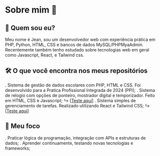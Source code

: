 # Sobre mim 👋

## 💬 Quem sou eu?
Meu nome é Jean, sou um desenvolvedor web com experiência prática em PHP, Python, HTML, CSS e bancos de dados MySQL/PHPMyaAdmin. Recentemente também tenho estudado sobre tecnologias web em geral como Javascript, React, e Tailwind css.

## 🛠️ O que você encontra nos meus repositórios
. Sistema de gestão de dados escolares com PHP, HTML e CSS. Foi desenvolvido para a Pratica Profissional Integrada de 2024 (PPI);
. Sistema de relogio com opções de ponteiro, mostrador digital e temporizador. Feito em HTML, CSS e Javascript;
  ↪︎ [[Teste aqui](https://jeansf26.github.io/Clock_with_JS/)]
. Sistema simples de gerenciamento de tarefas. Realizado utilizando React e Tailwind CSS;
  ↪︎ [[Teste aqui](https://jeansf26.github.io/task-list_React/)]

## 🎯 Meu foco
. Praticar lógica de programação, integração com APIs e estruturas de dados;
. Aprender continuamente, testando novas tecnologias e frameworks;



<!--
**jeansf26/jeansf26** is a ✨ _special_ ✨ repository because its `README.md` (this file) appears on your GitHub profile.

Here are some ideas to get you started:

- 🔭 I’m currently working on ...
- 🌱 I’m currently learning ...
- 👯 I’m looking to collaborate on ...
- 🤔 I’m looking for help with ...
- 💬 Ask me about ...
- 📫 How to reach me: ...
- 😄 Pronouns: ...
- ⚡ Fun fact: ...
-->
